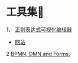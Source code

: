 # 工具集🔧

1、 [正则表达式可视化编辑器](https://github.com/Bowen7/regex-vis)
  -  [网站](https://regex-vis.com/)
  
2 [BPMN, DMN and Forms.](https://bpmn.io/)